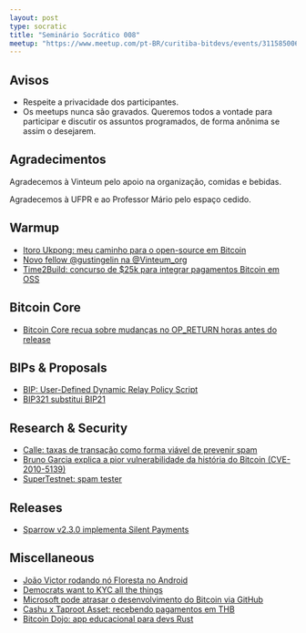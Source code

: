 ```yaml
---
layout: post
type: socratic
title: "Seminário Socrático 008"
meetup: "https://www.meetup.com/pt-BR/curitiba-bitdevs/events/311585006/"
---
```


## Avisos

- Respeite a privacidade dos participantes.
- Os meetups nunca são gravados. Queremos todos a vontade para participar e discutir os assuntos programados, de forma anônima se assim o desejarem.

## Agradecimentos

Agradecemos à Vinteum pelo apoio na organização, comidas e bebidas.

Agradecemos à UFPR e ao Professor Mário pelo espaço cedido.

## Warmup

- [Itoro Ukpong: meu caminho para o open-source em Bitcoin](https://blog.btrust.tech/my-path-to-full-time-bitcoin-open-source-development/)
- [Novo fellow @gustingelin na @Vinteum_org](https://x.com/Vinteum_org/status/1980725315610767778)
- [Time2Build: concurso de $25k para integrar pagamentos Bitcoin em OSS](https://atlas21.com/time2build-bringing-bitcoin-to-open-source-apps/)

## Bitcoin Core

- [Bitcoin Core recua sobre mudanças no OP_RETURN horas antes do release](https://protos.com/bitcoin-core-drops-op_return-deprecation-hours-before-v30-release/)

## BIPs & Proposals

- [BIP: User-Defined Dynamic Relay Policy Script](https://github.com/bitcoin/bips/pull/1985)
- [BIP321 substitui BIP21](https://x.com/TheBlueMatt/status/1970612483867255173)

## Research & Security

- [Calle: taxas de transação como forma viável de prevenir spam](https://x.com/callebtc/status/1972275437821722935)
- [Bruno Garcia explica a pior vulnerabilidade da história do Bitcoin (CVE-2010-5139)](https://www.youtube.com/watch?v=Binn7LDHi-k)
- [SuperTestnet: spam tester](https://x.com/SuperTestnet/status/1983252585604657384)

## Releases

- [Sparrow v2.3.0 implementa Silent Payments](https://x.com/SparrowWallet/status/1974047429575258173)

## Miscellaneous

- [João Victor rodando nó Floresta no Android](https://github.com/jvsena42/floresta_node)
- [Democrats want to KYC all the things](https://www.therage.co/democrats-market-structure-leaked/)
- [Microsoft pode atrasar o desenvolvimento do Bitcoin via GitHub](https://protos.com/microsoft-could-stall-bitcoin-development-via-github/)
- [Cashu x Taproot Asset: recebendo pagamentos em THB](https://x.com/CashuBTC/status/1982726677651128538)
- [Bitcoin Dojo: app educacional para devs Rust](https://x.com/BitcoinDojo1/status/1971485746403135686)
